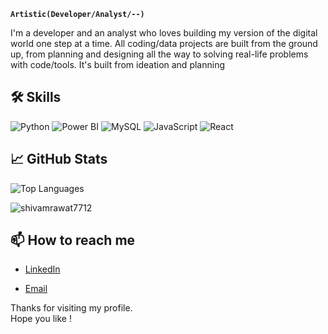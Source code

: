 <!-- 👋 Hi, <b>Shivam</b> here
- 👀 I’m interested in Data, Development & Design
- 🌱 I’m currently learning and working on making projects-->
**`Artistic(Developer/Analyst/--)`**

I'm a developer and an analyst who loves building my version of the digital world one step at a time. All coding/data projects are built from the ground up, from planning and designing all the way to solving real-life problems with code/tools. It's built from ideation and planning

## 🛠 Skills


![Python](https://img.shields.io/badge/Python-3776AB?style=flat&logo=python&logoColor=white) ![Power BI](https://img.shields.io/badge/Power%20BI-0088CE?style=flat&logo=powerbi&logoColor=white) ![MySQL](https://img.shields.io/badge/MySQL-4479A1?style=flat&logo=mysql&logoColor=white) ![JavaScript](https://img.shields.io/badge/JavaScript-FFFF00?style=flat&logo=javascript&logoColor=black) ![React](https://img.shields.io/badge/React-61DAFB?style=flat&logo=react&logoColor=black)


## 📈 GitHub Stats

<!--![Your GitHub Stats](https://github-readme-stats.vercel.app/api?username=shivamrawat7712&show_icons=true&hide_title=true&hide=prs&count_private=true&hide_border=true&theme=radical)-->

![Top Languages](https://github-readme-stats.vercel.app/api/top-langs/?username=shivamrawat7712&layout=compact&hide_title=true&hide_border=true&theme=radical)
<br>
<p><img align="center" src="https://github-readme-streak-stats.herokuapp.com/?user=shivamrawat7712&" alt="shivamrawat7712" /></p>

## 📫 How to reach me

- [LinkedIn](https://www.linkedin.com/in/shivam-rawat-1b393928a/)
<!-- [Twitter](https://twitter.com/your-username)-->
- [Email](shivam.rawatt389@gmail.com)

Thanks for visiting my profile.
<br>
Hope you like !
